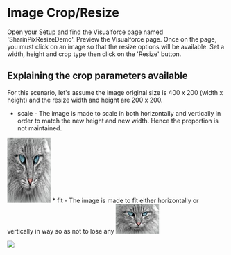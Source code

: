 
# Image Crop/Resize

Open your Setup and find the Visualforce page named 'SharinPixResizeDemo'. Preview the Visualforce page. Once on the page, you must click on an image so that the resize options will be available. Set a width, height and crop type then click on the 'Resize' button.

## Explaining the crop parameters available
For this scenario, let's assume the image original size is 400 x 200 (width x height) and the resize width and height are 200 x 200.
* scale - The image is made to scale in both horizontally and vertically in order to match the new height and new width. Hence the proportion is not maintained.

<img src="https://raw.githubusercontent.com/Akhilesh05/img/master/scale.jpg">
* fit - The image is made to fit either horizontally or vertically in way so as not to lose any

<img src="https://raw.githubusercontent.com/Akhilesh05/img/master/fit.jpg">

[<img src="https://raw.githubusercontent.com/afawcett/githubsfdeploy/master/deploy.png">](https://githubsfdeploy.herokuapp.com?owner=sharinpix&repo=demo-apex&ref=image-resize)

